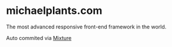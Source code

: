 # michaelplants.com

The most advanced responsive front-end framework in the world.

Auto commited via [Mixture](http://mixture.io)